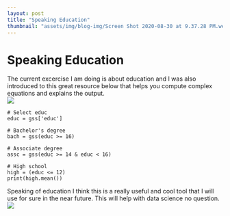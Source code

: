 ```yaml
---
layout: post
title: "Speaking Education"
thumbnail: "assets/img/blog-img/Screen Shot 2020-08-30 at 9.37.28 PM.webp"
---
```


# Speaking Education

The current excercise I am doing is about education and I was also introduced to this great resource below that helps you compute complex equations and explains the output.  
![]({{site.url}}{{site.baseurl}}/assets/img/blog-img/Screen%20Shot%202020-08-07%20at%203.07.25%20AM.webp)

```
# Select educ
educ = gss['educ']

# Bachelor's degree
bach = gss(educ >= 16)

# Associate degree
assc = gss(educ >= 14 & educ < 16)

# High school
high = (educ <= 12)
print(high.mean())
```

Speaking of education I think this is a really useful and cool tool that I will use for sure in the near future.  This will help with data science no question. 
![]({{site.url}}{{site.baseurl}}/assets/img/blog-img/Screen%20Shot%202020-08-07%20at%203.34.18%20AM.webp)
